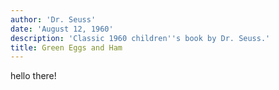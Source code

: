 ```yaml
---
author: 'Dr. Seuss'
date: 'August 12, 1960'
description: 'Classic 1960 children''s book by Dr. Seuss.'
title: Green Eggs and Ham
---
```


hello there!
